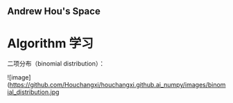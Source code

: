 ## Andrew Hou's Space
# Algorithm 学习

二项分布（binomial distribution）：

![image](https://github.com/Houchangxi/houchangxi.github.ai_numpy/images/binomial_distribution.jpg

 


